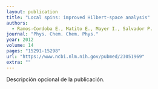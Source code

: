 ```yaml
---
layout: publication
title: "Local spins: improved Hilbert-space analysis"
authors:
  - Ramos-Cordoba E., Matito E., Mayer I., Salvador P.
journal: "Phys. Chem. Chem. Phys."
year: 2012
volume: 14
pages: "15291-15298"
url: "https://www.ncbi.nlm.nih.gov/pubmed/23051969"
extra: ""
---
```


Descripción opcional de la publicación.
